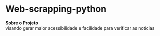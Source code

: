 # Web-scrapping-python

<b>Sobre o Projeto</b><br>
visando gerar maior acessibilidade e facilidade para verificar as notícias

